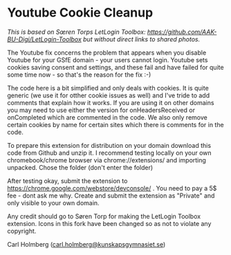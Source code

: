 # Youtube Cookie Cleanup
*This is based on Sœren Torps LetLogin Toolbox: https://github.com/AAK-BU-Digi/LetLogin-Toolbox but without direct links to shared photos.*

The Youtube fix concerns the problem that appears when you disable Youtube for your GSfE domain - your users cannot login. Youtube sets cookies saving consent and settings, and these fail and have failed for quite some time now - so that's the reason for the fix :-)

The code here is a bit simplified and only deals with cookies. It is quite generic (we use it for otther cookie issues as well) and I've tride to add comments that explain how it works. If you are using it on other domains you may need to use either the version for onHeadersReceived or onCompleted which are commented in the code. We also only remove certain cookies by name for certain sites which there is comments for in the code.

To prepare this extension for distribution on your domain download this code from Github and unzip it. I recommend testing locally on your own chromebook/chrome browser via chrome://extensions/ and importing unpacked. Chose the folder (don't enter the folder)

After testing okay, submit the extension to https://chrome.google.com/webstore/devconsole/ . You need to pay a 5$ fee - dont ask me why. Create and submit the extension as "Private" and only visible to your own domain.

Any credit should go to Søren Torp for making the LetLogin Toolbox extension. Icons in this fork have been changed so as not to violate any copyright. 

Carl Holmberg (carl.holmberg@kunskapsgymnasiet.se)